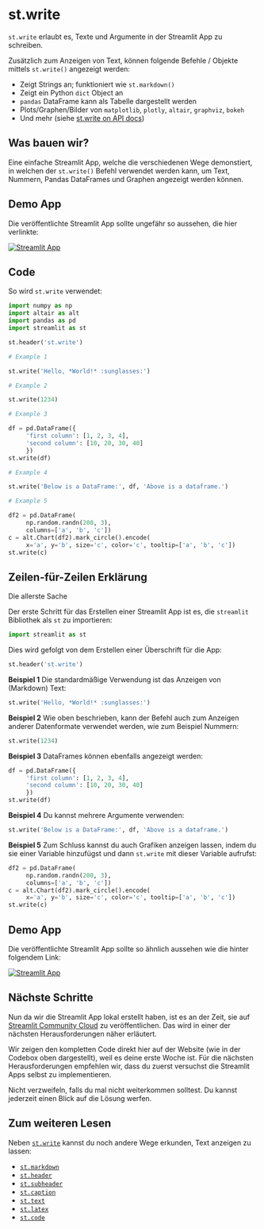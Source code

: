 # st.write

`st.write` erlaubt es, Texte und Argumente in der Streamlit App zu schreiben.

Zusätzlich zum Anzeigen von Text, können folgende Befehle / Objekte mittels `st.write()` angezeigt werden:

- Zeigt Strings an; funktioniert wie `st.markdown()`
- Zeigt ein Python `dict` Object an
- `pandas` DataFrame kann als Tabelle dargestellt werden
- Plots/Graphen/Bilder von `matplotlib`, `plotly`, `altair`, `graphviz`, `bokeh`
- Und mehr (siehe [st.write on API docs](https://docs.streamlit.io/library/api-reference/write-magic/st.write))

## Was bauen wir?

Eine einfache Streamlit App, welche die verschiedenen Wege demonstiert, in welchen der `st.write()` Befehl verwendet werden kann, um Text, Nummern, Pandas DataFrames und Graphen angezeigt werden können.

## Demo App

Die veröffentlichte Streamlit App sollte ungefähr so aussehen, die hier verlinkte:

[![Streamlit App](https://static.streamlit.io/badges/streamlit_badge_black_white.svg)](https://share.streamlit.io/dataprofessor/st.write/)

## Code

So wird `st.write` verwendet:

```python
import numpy as np
import altair as alt
import pandas as pd
import streamlit as st

st.header('st.write')

# Example 1

st.write('Hello, *World!* :sunglasses:')

# Example 2

st.write(1234)

# Example 3

df = pd.DataFrame({
     'first column': [1, 2, 3, 4],
     'second column': [10, 20, 30, 40]
     })
st.write(df)

# Example 4

st.write('Below is a DataFrame:', df, 'Above is a dataframe.')

# Example 5

df2 = pd.DataFrame(
     np.random.randn(200, 3),
     columns=['a', 'b', 'c'])
c = alt.Chart(df2).mark_circle().encode(
     x='a', y='b', size='c', color='c', tooltip=['a', 'b', 'c'])
st.write(c)
```

## Zeilen-für-Zeilen Erklärung

Die allerste Sache

Der erste Schritt für das Erstellen einer Streamlit App ist es, die `streamlit` Bibliothek als `st` zu importieren:

```python
import streamlit as st
```

Dies wird gefolgt von dem Erstellen einer Überschrift für die App:

```python
st.header('st.write')
```

**Beispiel 1**
Die standardmäßige Verwendung ist das Anzeigen von (Markdown) Text:

```python
st.write('Hello, *World!* :sunglasses:')
```

**Beispiel 2**
Wie oben beschrieben, kann der Befehl auch zum Anzeigen anderer Datenformate verwendet werden, wie zum Beispiel Nummern:

```python
st.write(1234)
```

**Beispiel 3**
DataFrames können ebenfalls angezeigt werden:

```python
df = pd.DataFrame({
     'first column': [1, 2, 3, 4],
     'second column': [10, 20, 30, 40]
     })
st.write(df)
```

**Beispiel 4**
Du kannst mehrere Argumente verwenden:

```python
st.write('Below is a DataFrame:', df, 'Above is a dataframe.')
```

**Beispiel 5**
Zum Schluss kannst du auch Grafiken anzeigen lassen, indem du sie einer Variable hinzufügst und dann `st.write` mit dieser Variable aufrufst:

```python
df2 = pd.DataFrame(
     np.random.randn(200, 3),
     columns=['a', 'b', 'c'])
c = alt.Chart(df2).mark_circle().encode(
     x='a', y='b', size='c', color='c', tooltip=['a', 'b', 'c'])
st.write(c)
```

## Demo App

Die veröffentlichte Streamlit App sollte so ähnlich aussehen wie die hinter folgendem Link:

[![Streamlit App](https://static.streamlit.io/badges/streamlit_badge_black_white.svg)](https://share.streamlit.io/dataprofessor/st.write/)

## Nächste Schritte

Nun da wir die Streamlit App lokal erstellt haben, ist es an der Zeit, sie auf [Streamlit Community Cloud](https://streamlit.io/cloud) zu veröffentlichen. Das wird in einer der nächsten Herausforderungen näher erläutert.

Wir zeigen den kompletten Code direkt hier auf der Website (wie in der Codebox oben dargestellt), weil es deine erste Woche ist.
Für die nächsten Herausforderungen empfehlen wir, dass du zuerst versuchst die Streamlit Apps selbst zu implementieren.

Nicht verzweifeln, falls du mal nicht weiterkommen solltest. Du kannst jederzeit einen Blick auf die Lösung werfen.

## Zum weiteren Lesen

Neben [`st.write`](https://docs.streamlit.io/library/api-reference/write-magic/st.write) kannst du noch andere Wege erkunden, Text anzeigen zu lassen:

- [`st.markdown`](https://docs.streamlit.io/library/api-reference/text/st.markdown)
- [`st.header`](https://docs.streamlit.io/library/api-reference/text/st.header)
- [`st.subheader`](https://docs.streamlit.io/library/api-reference/text/st.subheader)
- [`st.caption`](https://docs.streamlit.io/library/api-reference/text/st.caption)
- [`st.text`](https://docs.streamlit.io/library/api-reference/text/st.text)
- [`st.latex`](https://docs.streamlit.io/library/api-reference/text/st.latex)
- [`st.code`](https://docs.streamlit.io/library/api-reference/text/st.code)
